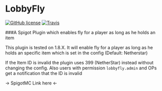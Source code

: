 # LobbyFly

[![GitHub license](https://img.shields.io/badge/license-MIT-blue.svg)](https://raw.githubusercontent.com/NLDev/LobbyFly/master/LICENSE) [![Travis](https://img.shields.io/travis/rust-lang/rust.svg)](https://github.com/NLDev/LobbyFly)

###A Spigot Plugin which enables fly for a player as long as he holds an item 

This plugin is tested on 1.8.X. It will enable fly for a player as long as he holds 
an specific item which is set in the config (Default: Netherstar)

If the Item ID is invalid the plugin uses 399 (NetherStar) instead without changing the config.
Also users with permission `lobbyfly.admin` and OPs get a notification that the ID is invalid

-> SpigotMC Link here <- 
